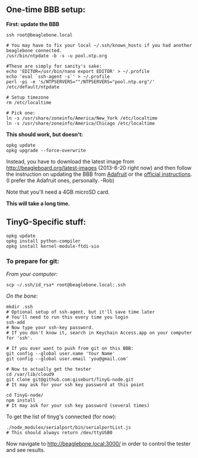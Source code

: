 ## One-time BBB setup:

**First: update the BBB**

    ssh root@beaglebone.local

    # You may have to fix your local ~/.ssh/known_hosts if you had another beaglebone connected.
    /usr/bin/ntpdate -b -s -u pool.ntp.org

    #These are simply for sanity's sake:
    echo 'EDITOR=/usr/bin/nano export EDITOR' > ~/.profile
    echo 'eval `ssh-agent -s`' > ~/.profile
    perl -pi -e 's/NTPSERVERS=""/NTPSERVERS="pool.ntp.org"/' /etc/default/ntpdate

    # Setup timezone
    rm /etc/localtime
 
    # Pick one:
    ln -s /usr/share/zoneinfo/America/New_York /etc/localtime
    ln -s /usr/share/zoneinfo/America/Chicago /etc/localtime  

**This should work, but doesn't:**

    opkg update
    opkg upgrade --force-overwrite

Instead, you have to download the latest image from http://beagleboard.org/latest-images (2013-6-20 right now) and then follow the instruction on updating the BBB from [Adafruit](http://learn.adafruit.com/beaglebone-black-installing-operating-systems/mac-os-x) or the [official instructions](http://beagleboard.org/Getting%20Started#update). (I prefer the Adafruit ones, personally. -Rob)

Note that you'll need a 4GB microSD card.

**This will take a long time.**

## TinyG-Specific stuff:

    opkg update
    opkg install python-compiler
    opkg install kernel-module-ftdi-sio 

### To prepare for git:

_From your computer:_

    scp ~/.ssh/id_rsa* root@beaglebone.local:.ssh

_On the bone:_

    mkdir .ssh 
    # Optional setup of ssh-agent, but it'll save time later
    # You'll need to run this every time you login
    ssh-add
    # Now type your ssh-key password.
    # If you don't know it, search in Keychain Access.app on your computer for 'ssh'.

    # If you ever want to push from git on this BBB:
    git config --global user.name 'Your Name'
    git config --global user.email 'you@gmail.com'  

    # Now to actually get the tester
    cd /var/lib/cloud9
    git clone git@github.com:giseburt/TinyG-node.git
    # It may ask for your ssh key password at this point
    
    cd TinyG-node/
    npm install
    # It may ask for your ssh key password (several times)

To get the list of tinyg's connected (for now):

    ./node_modules/serialport/bin/serialportList.js
    # This should always return /dev/ttyUSB0
 
Now navigate to http://beaglebone.local:3000/ in order to control the tester and see results.